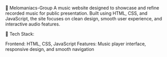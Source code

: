 🎵 Melomaniacs-Group
A music website designed to showcase and refine recorded music for public presentation.
Built using HTML, CSS, and JavaScript, the site focuses on clean design, smooth user experience, and interactive audio features.

🔧 Tech Stack:

Frontend: HTML, CSS, JavaScript
Features: Music player interface, responsive design, and smooth navigation
